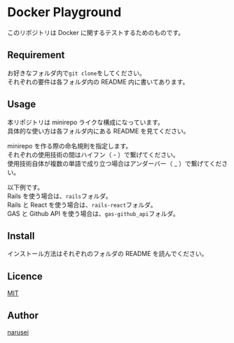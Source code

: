 # Docker Playground

このリポジトリは Docker に関するテストするためのものです。

<!-- ## Description -->

<!-- ## Demo -->

<!-- ## VS. -->

## Requirement

お好きなフォルダ内で`git clone`をしてください。  
それぞれの要件は各フォルダ内の README 内に書いてあります。

## Usage

本リポジトリは minirepo ライクな構成になっています。  
具体的な使い方は各フォルダ内にある README を見てください。

minirepo を作る際の命名規則を指定します。  
それぞれの使用技術の間はハイフン（ - ）で繋げてください。  
使用技術自体が複数の単語で成り立つ場合はアンダーバー（ \_ ）で繋げてください。

以下例です。  
Rails を使う場合は、`rails`フォルダ。  
Rails と React を使う場合は、`rails-react`フォルダ。  
GAS と Github API を使う場合は、`gas-github_api`フォルダ。

## Install

インストール方法はそれぞれのフォルダの README を読んでください。

<!-- ## Contribution -->

## Licence

[MIT](https://github.com/tcnksm/tool/blob/master/LICENCE)

## Author

[narusei](https://github.com/narusei)
